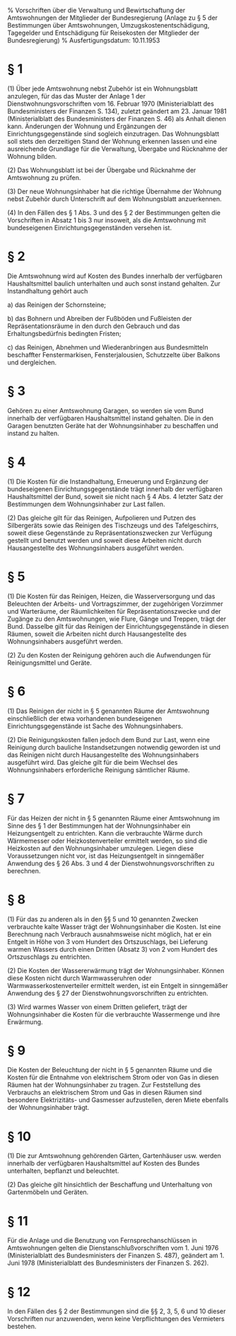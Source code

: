 % Vorschriften über die Verwaltung und Bewirtschaftung der Amtswohnungen der Mitglieder der Bundesregierung (Anlage zu § 5 der Bestimmungen über Amtswohnungen, Umzugskostenentschädigung, Tagegelder und Entschädigung für Reisekosten der Mitglieder der Bundesregierung)
% Ausfertigungsdatum: 10.11.1953
 
# § 1

(1) Über jede Amtswohnung nebst Zubehör ist ein Wohnungsblatt anzulegen, für das das Muster der Anlage 1 der Dienstwohnungsvorschriften vom 16. Februar 1970 (Ministerialblatt des Bundesministers der Finanzen S. 134), zuletzt geändert am 23. Januar 1981 (Ministerialblatt des Bundesministers der Finanzen S. 46) als Anhalt dienen kann. Änderungen der Wohnung und Ergänzungen der Einrichtungsgegenstände sind sogleich einzutragen. Das Wohnungsblatt soll stets den derzeitigen Stand der Wohnung erkennen lassen und eine ausreichende Grundlage für die Verwaltung, Übergabe und Rücknahme der Wohnung bilden.

(2) Das Wohnungsblatt ist bei der Übergabe und Rücknahme der Amtswohnung zu prüfen.

(3) Der neue Wohnungsinhaber hat die richtige Übernahme der Wohnung nebst Zubehör durch Unterschrift auf dem Wohnungsblatt anzuerkennen.

(4) In den Fällen des § 1 Abs. 3 und des § 2 der Bestimmungen gelten die Vorschriften in Absatz 1 bis 3 nur insoweit, als die Amtswohnung mit bundeseigenen Einrichtungsgegenständen versehen ist.

# § 2

Die Amtswohnung wird auf Kosten des Bundes innerhalb der verfügbaren Haushaltsmittel baulich unterhalten und auch sonst instand gehalten. Zur Instandhaltung gehört auch

a) das Reinigen der Schornsteine;

b) das Bohnern und Abreiben der Fußböden und Fußleisten der Repräsentationsräume in den durch den Gebrauch und das Erhaltungsbedürfnis bedingten Fristen;

c) das Reinigen, Abnehmen und Wiederanbringen aus Bundesmitteln beschaffter Fenstermarkisen, Fensterjalousien, Schutzzelte über Balkons und dergleichen.

# § 3

Gehören zu einer Amtswohnung Garagen, so werden sie vom Bund innerhalb der verfügbaren Haushaltsmittel instand gehalten. Die in den Garagen benutzten Geräte hat der Wohnungsinhaber zu beschaffen und instand zu halten.

# § 4

(1) Die Kosten für die Instandhaltung, Erneuerung und Ergänzung der bundeseigenen Einrichtungsgegenstände trägt innerhalb der verfügbaren Haushaltsmittel der Bund, soweit sie nicht nach § 4 Abs. 4 letzter Satz der Bestimmungen dem Wohnungsinhaber zur Last fallen.

(2) Das gleiche gilt für das Reinigen, Aufpolieren und Putzen des Silbergeräts sowie das Reinigen des Tischzeugs und des Tafelgeschirrs, soweit diese Gegenstände zu Repräsentationszwecken zur Verfügung gestellt und benutzt werden und soweit diese Arbeiten nicht durch Hausangestellte des Wohnungsinhabers ausgeführt werden.

# § 5

(1) Die Kosten für das Reinigen, Heizen, die Wasserversorgung und das Beleuchten der Arbeits- und Vortragszimmer, der zugehörigen Vorzimmer und Warteräume, der Räumlichkeiten für Repräsentationszwecke und der Zugänge zu den Amtswohnungen, wie Flure, Gänge und Treppen, trägt der Bund. Dasselbe gilt für das Reinigen der Einrichtungsgegenstände in diesen Räumen, soweit die Arbeiten nicht durch Hausangestellte des Wohnungsinhabers ausgeführt werden.

(2) Zu den Kosten der Reinigung gehören auch die Aufwendungen für Reinigungsmittel und Geräte.

# § 6

(1) Das Reinigen der nicht in § 5 genannten Räume der Amtswohnung einschließlich der etwa vorhandenen bundeseigenen Einrichtungsgegenstände ist Sache des Wohnungsinhabers.

(2) Die Reinigungskosten fallen jedoch dem Bund zur Last, wenn eine Reinigung durch bauliche Instandsetzungen notwendig geworden ist und das Reinigen nicht durch Hausangestellte des Wohnungsinhabers ausgeführt wird. Das gleiche gilt für die beim Wechsel des Wohnungsinhabers erforderliche Reinigung sämtlicher Räume.

# § 7

Für das Heizen der nicht in § 5 genannten Räume einer Amtswohnung im Sinne des § 1 der Bestimmungen hat der Wohnungsinhaber ein Heizungsentgelt zu entrichten. Kann die verbrauchte Wärme durch Wärmemesser oder Heizkostenverteiler ermittelt werden, so sind die Heizkosten auf den Wohnungsinhaber umzulegen. Liegen diese Voraussetzungen nicht vor, ist das Heizungsentgelt in sinngemäßer Anwendung des § 26 Abs. 3 und 4 der Dienstwohnungsvorschriften zu berechnen.

# § 8

(1) Für das zu anderen als in den §§ 5 und 10 genannten Zwecken verbrauchte kalte Wasser trägt der Wohnungsinhaber die Kosten. Ist eine Berechnung nach Verbrauch ausnahmsweise nicht möglich, hat er ein Entgelt in Höhe von 3 vom Hundert des Ortszuschlags, bei Lieferung warmen Wassers durch einen Dritten (Absatz 3) von 2 vom Hundert des Ortszuschlags zu entrichten.

(2) Die Kosten der Wassererwärmung trägt der Wohnungsinhaber. Können diese Kosten nicht durch Warmwasseruhren oder Warmwasserkostenverteiler ermittelt werden, ist ein Entgelt in sinngemäßer Anwendung des § 27 der Dienstwohnungsvorschriften zu entrichten.

(3) Wird warmes Wasser von einem Dritten geliefert, trägt der Wohnungsinhaber die Kosten für die verbrauchte Wassermenge und ihre Erwärmung.

# § 9

Die Kosten der Beleuchtung der nicht in § 5 genannten Räume und die Kosten für die Entnahme von elektrischem Strom oder von Gas in diesen Räumen hat der Wohnungsinhaber zu tragen. Zur Feststellung des Verbrauchs an elektrischem Strom und Gas in diesen Räumen sind besondere Elektrizitäts- und Gasmesser aufzustellen, deren Miete ebenfalls der Wohnungsinhaber trägt.

# § 10

(1) Die zur Amtswohnung gehörenden Gärten, Gartenhäuser usw. werden innerhalb der verfügbaren Haushaltsmittel auf Kosten des Bundes unterhalten, bepflanzt und beleuchtet.

(2) Das gleiche gilt hinsichtlich der Beschaffung und Unterhaltung von Gartenmöbeln und Geräten.

# § 11

Für die Anlage und die Benutzung von Fernsprechanschlüssen in Amtswohnungen gelten die Dienstanschlußvorschriften vom 1. Juni 1976 (Ministerialblatt des Bundesministers der Finanzen S. 487), geändert am 1. Juni 1978 (Ministerialblatt des Bundesministers der Finanzen S. 262).

# § 12

In den Fällen des § 2 der Bestimmungen sind die §§ 2, 3, 5, 6 und 10 dieser Vorschriften nur anzuwenden, wenn keine Verpflichtungen des Vermieters bestehen.
